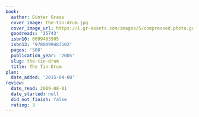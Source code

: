 ```yaml
---
book:
  author: Günter Grass
  cover_image: the-tin-drum.jpg
  cover_image_url: https://i.gr-assets.com/images/S/compressed.photo.goodreads.com/books/1327945103l/35743._SX98_.jpg
  goodreads: '35743'
  isbn10: 0099483505
  isbn13: '9780099483502'
  pages: '580'
  publication_year: '2005'
  slug: the-tin-drum
  title: The Tin Drum
plan:
  date_added: '2015-04-08'
review:
  date_read: 2009-08-01
  date_started: null
  did_not_finish: false
  rating: 3
---
```


